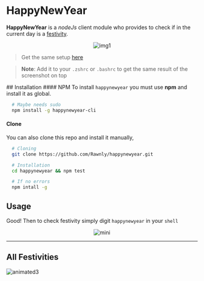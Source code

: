 # HappyNewYear

**HappyNewYear** is a *nodeJs* client module who provides to check if in the current day is a [festivity](https://github.com/Rawnly/festivities.json).

<p align="center">
  <img src="https://cloud.githubusercontent.com/assets/16429579/21469060/835eb0c4-ca37-11e6-9f67-11d8078868dc.png" alt="img1" />
</p>

> Get the same setup  [here](https://github.com/Rawnly/dot-files)

> **Note**: Add it to your `.zshrc` or `.bashrc` to get the same result of the screenshot on top


## Installation
#### NPM
To install `happynewyear` you must use **npm** and install it as global.

```bash
  # Maybe needs sudo
  npm install -g happynewyear-cli
```
#### Clone
You can also clone this repo and install it manually,
```bash
  # Cloning
  git clone https://github.com/Rawnly/happynewyear.git

  # Installation
  cd happynewyear && npm test

  # If no errors
  npm intall -g
```

## Usage
Good! Then to check festivity simply digit `happynewyear` in your `shell`

<p align="center">
  <img src="https://cloud.githubusercontent.com/assets/16429579/21469066/c9526dfa-ca37-11e6-8f88-d94ae8ed8d8e.gif" alt="mini" />
</p>

---
## All Festivities

![animated3](https://cloud.githubusercontent.com/assets/16429579/21469069/daf4a3f2-ca37-11e6-8060-f47161c4fb03.gif)
